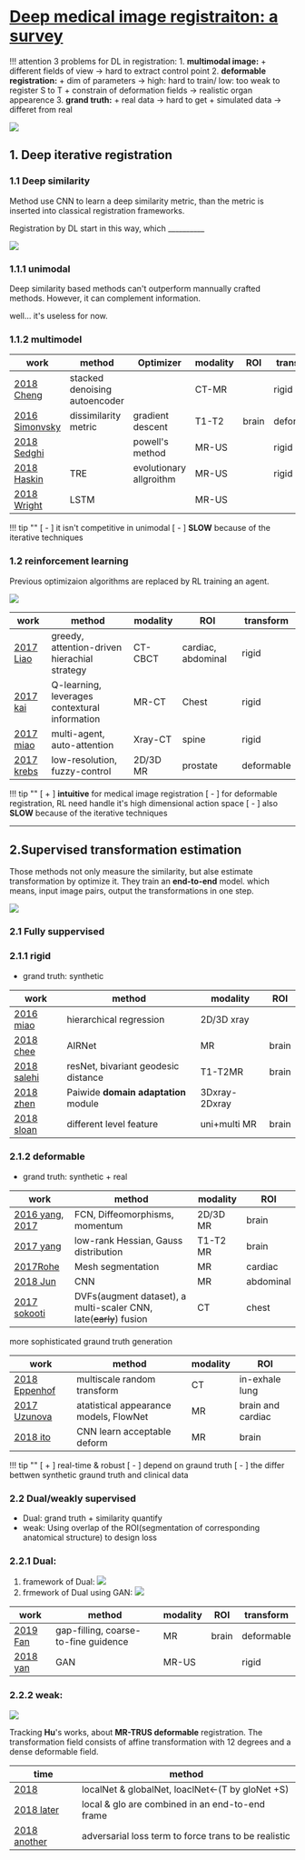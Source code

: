 # [Deep medical image registraiton: a survey](https://link.springer.com/content/pdf/10.1007/s00138-020-01060-x.pdf)

!!! attention 3 problems for DL in registration:
    1. **multimodal image:**
       + different fields of view -> hard to extract control point
    2. **deformable registration:**
       + dim of parameters -> high: hard to train/ low: too weak to register S to T
       + constrain of deformation fields -> realistic organ appearence
    3. **grand truth:**
        + real data -> hard to get
        + simulated data -> differet from real

![](picture/2021-11-05-16-10-38.png)

## 1. Deep iterative registration

### 1.1 Deep similarity

Method use CNN to learn a deep similarity metric, than the metric is inserted into classical registration frameworks.

Registration by DL start in this way, which __________

![](picture/2021-11-05-16-25-02.png)

### 1.1.1 unimodal

Deep similarity based methods can't outperform mannually crafted methods. However, it can complement information.

well... it's useless for now.

### 1.1.2 multimodel

| work | method |Optimizer| modality | ROI | transform |
|---|---|---|---|---|---|
|[2018 Cheng](https://www.tandfonline.com/doi/full/10.1080/21681163.2015.1135299)|stacked  denoising autoencoder||CT-MR||rigid|
|[2016 Simonvsky](https://link.springer.com/chapter/10.1007%2F978-3-319-46726-9_2)|dissimilarity metric|gradient descent|T1-T2|brain|deformable|
|[2018 Sedghi](https://arxiv.org/pdf/1804.01565.pdf)||powell's method|MR-US||rigid|
|[2018 Haskin](https://europepmc.org/article/MED/30382457)|TRE|evolutionary allgroithm|MR-US||rigid|
|[2018 Wright](https://link.springer.com/chapter/10.1007%2F978-3-030-00807-9_15)|LSTM||MR-US|||

!!! tip ""
    [ - ] it isn't competitive in unimodal
    [ - ] **SLOW** because of the iterative techniques

### 1.2 reinforcement learning

 Previous optimizaion algorithms are replaced by RL training an agent.

![](picture/2021-11-05-21-12-39.png)

work | method | modality | ROI | transform
---|---|---|---|---
[2017 Liao](https://arxiv.org/pdf/1611.10336.pdf)|greedy, attention-driven hierachial strategy|CT-CBCT|cardiac, abdominal|rigid
[2017 kai](https://link.springer.com/chapter/10.1007/978-3-319-66182-7_28)|Q-learning, leverages contextural information|MR-CT|Chest|rigid
[2017 miao](https://arxiv.org/pdf/1712.01651.pdf)|multi-agent, auto-attention|Xray-CT|spine|rigid
[2017 krebs](https://link.springer.com/chapter/10.1007%2F978-3-319-66182-7_40)|low-resolution, fuzzy-control|2D/3D MR|prostate|deformable

!!! tip ""
    [ + ] **intuitive** for medical image registration
    [ - ] for deformable registration, RL need handle it's high dimensional action space
    [ - ] also **SLOW** because of the iterative techniques

---

## 2.Supervised transformation estimation

Those methods not only measure the similarity, but alse estimate transformation by optimize it. They train an **end-to-end** model. which means, input image pairs, output the transformations in one step. 

![](picture/2021-11-06-14-07-03.png)

### 2.1 Fully suppervised

### 2.1.1 rigid

+ grand truth: synthetic

work | method | modality | ROI 
---|---|---|---
[2016 miao](https://ieeexplore.ieee.org/document/7393571)|hierarchical regression|2D/3D xray|
[2018 chee](https://arxiv.org/pdf/1810.02583.pdf)|AIRNet|MR|brain
[2018 salehi](https://arxiv.org/pdf/1803.05982.pdf)|resNet, bivariant geodesic distance|T1-T2MR|brain
[2018 zhen](https://europepmc.org/article/PMC/PMC5767648)|Paiwide **domain adaptation** module|3Dxray-2Dxray|
[2018 sloan](http://eprints.gla.ac.uk/156798/1/156798.pdf)|different level feature|uni+multi MR|brain

### 2.1.2 deformable

+ grand truth: synthetic + real

work | method | modality | ROI 
---|---|---|---
[2016 yang](https://arxiv.org/pdf/1607.02504.pdf), [2017](https://www.sciencedirect.com/science/article/am/pii/S1053811917305761)|FCN, Diffeomorphisms, momentum|2D/3D MR|brain
[2017 yang](https://cdr.lib.unc.edu/downloads/q811kk416)|low-rank Hessian, Gauss distribution|T1-T2 MR|brain
[2017Rohe](https://rd.springer.com/chapter/10.1007/978-3-319-66182-7_31)|Mesh segmentation|MR|cardiac
[2018 Jun](https://www.ncbi.nlm.nih.gov/pmc/articles/PMC5965487/)|CNN|MR|abdominal
[2017 sokooti](https://elastix.lumc.nl/marius/downloads/2017_c_MICCAIa.pdf)|DVFs(augment dataset), a multi-scaler CNN, late(~~early~~) fusion|CT|chest

more sophisticated graund truth generation

work | method | modality | ROI 
---|---|---|---
[2018 Eppenhof](https://pure.tue.nl/ws/portalfiles/portal/109972398/FINAL_VERSION.pdf)|multiscale random transform|CT|in-exhale lung
[2017 Uzunova](http://www.imiweb.uni-luebeck.de/sites/default/files/paper333_web.pdf)|atatistical appearance models, FlowNet|MR|brain and cardiac
[2018 ito](https://www.researchgate.net/publication/322619625_An_Automated_Method_for_Generating_Training_Sets_for_Deep_Learning_Based_Image_Registration)|CNN learn acceptable deform|MR|brain

!!! tip ""
    [ + ] real-time & robust
    [ - ] depend on graund truth
    [ - ] the differ bettwen synthetic graund truth and clinical data  

### 2.2 Dual/weakly supervised 

+  Dual: grand truth + similarity quantify
+  weak: Using overlap of the ROI(segmentation of corresponding anatomical structure) to design loss

### 2.2.1 Dual:

1. framework of Dual:
![](picture/2021-11-07-20-57-14.png)
2. frmework of Dual using GAN:
![](picture/2021-11-07-21-01-42.png)

work | method | modality | ROI | transform
---|---|---|---|---
[2019 Fan](https://www.ncbi.nlm.nih.gov/pmc/articles/PMC6764428/)|gap-filling, coarse-to-fine guidence|MR|brain|deformable
[2018 yan](https://link.springer.com/chapter/10.1007/978-3-030-00919-9_23)|GAN|MR-US||rigid

### 2.2.2 weak:
![](picture/2021-11-07-21-09-05.png)

Tracking **Hu**'s works, about **MR-TRUS deformable** registration. The transformation field consists of affine transformation with 12 degrees and a dense deformable field.



time | method 
---|---
[2018](https://arxiv.org/ftp/arxiv/papers/1711/1711.01666.pdf)| localNet & globalNet, loaclNet<-(T by gloNet +S)
[2018 later](https://www.researchgate.net/publication/326194769_Weakly-Supervised_Convolutional_Neural_Networks_for_Multimodal_Image_Registration)| local & glo are combined in an end-to-end frame
[2018 another](https://arxiv.org/ftp/arxiv/papers/1805/1805.10665.pdf)| adversarial loss term to force trans to be realistic